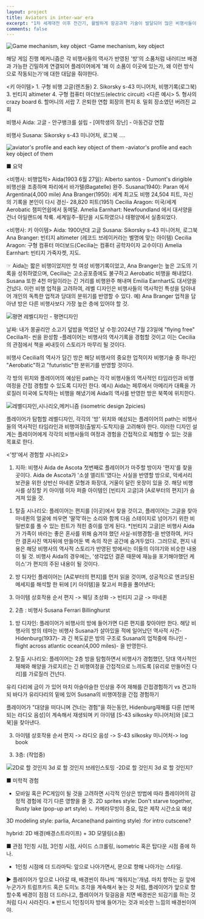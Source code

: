 ```yaml
---
layout: project
title: Aviators in inter-war era
excerpt: "1차 세계대전 이후 전간기, 활발하게 항공과학 기술이 발달되어 많은 비행사들이 활약을 했다. 해당 비행사들의 역사를 반영한 게임을 기획하고자 프로젝트를 기획한다."
comments: false
---
```




<img src="assets/img/aviators/Game Machanism-KeyObject_page-0001.jpg" alt="Game mechanism, key object">
-Game mechanism, key object

 해당 게임 진행 메커니즘은 각 비행사들의 역사가 반영된 '방'의 소품처럼 내러티브 배경과 가능한 긴밀하게 연결되어 플레이어에게 '왜 이 소품이 이곳에 있는가, 왜 이런 방식으로 작동되는가'에 대한 대답을 줘야한다.


<키 아이템>
	1. 구형 비행 고글(렌즈들)
	2. Sikorsky s-43 미니어처, 비행기록(로그북)
	3. 빈티지 altimeter
	4. 구형 컴퓨터 마더보드(electric circuit)
<다른 예시>
	5. 형사의 crazy board
	6. 할머니의 서랍
	7. 은퇴한 연합 회장의 편지
	8. 밀회 장소였던 버려진 교회


비행사 Aida: 고글
	- 안구뱅크를 설립
	- [여학생의 장난]
	- 아동건강 연합

비행사 Susana: Sikorsky s-43 미니어처, 로그북 ....

<img src="assets/img/aviators/Aviators summary_props_environment_Narrative_page-0001.jpg" alt="aviator's profile and each key object of them">
-aviator's profile and each key object of them

■ 요약

<비행사: 비행업적>
	Aida(1903 6월 27일): Alberto santos - Dumont's dirigible 비행선을 조종하며
						파리에서 바가텔(Bagatelle) 완주.
	Susana(1940): Paran 에서 Argentina(4,000 mile) 
	Ana Branger(1950): 세계 최고도 비행 24,504 피트, 자신의 기록을 본인이 다시 경신- 28,820 피트(1951)
	Cecilia Aragon: 미국/세계 Aerobatic 챔피언쉽에서 동메달.
	Amelia Earnhart: Newfoundland 에서 대서양을 건너 아일랜드에 착륙.
	세계일주-횡단을 시도하였으나 태평양에서 실종되었다.

<비행사: 키 아이템>
	Aida: 1900년대 고글
	Susana: Sikorsky s-43 미니어처, 로그북 
	Ana Branger: 빈티지 altimeter (레코드 브레이커라는 별명에 맞는 아이템)
	Cecilia Aragon: 구형 컴퓨터 마더보드(Cecilia는 컴퓨터 공학자이자 교수이다)
	Amelia Earnhart: 빈티지 가죽자켓, 지도.

 
☞ Aida는 짧은 비행이었지만 첫 여성 비행기록이었고, Ana Branger는 높은 고도의 기록을 성취하였으며, 
Cecilia는 고소공포증에도 불구하고 Aerobatic 비행을 해내었다. 
Susana 또한 4천 마일이라는 긴 거리를 비행완주 해내며 Emilia Earnhart도 대서양을 건넜다.
이런 비행 업적을 고려하여, 레벨 디자인은 비행사들의 역사적인 특성을 담아내어 개인의 독특한 업적과 당대의 분위기를 반영할 수 있다.
예) Ana Branger 업적을 담아낸 방은 다른 비행사보다 가장 높은 층에 있어야 할 것.


 <img src="assets/img/aviators/LevelDesign_FirstAttempt_page-0001.jpg" alt="평면 레벨디자인">
- 평면디자인

날짜: 내가 몽골리안 소고기 덮밥을 먹었던 날
수정:2024년 7월 23일에 "flying free" Cecilia저- 씬을 완성함
-플레이어는 비행사의 역사기록을 경험할 것이고 이는 Cecilia의 관점에서 책을 써내듯이 스토리가 마무리 될 것이다. 


비행사 Cecilia의 역사가 담긴 방은 해당 비행사의 중요한 업적이자 비행기술 중 하나인 "Aerobatic"하고 "futuristic"한 분위기를 반영할 것이다.

각 방의 위치와 플레이어의 예상된 path는 각각 비행사들의 역사적인 타임라인과 비행여정을 간접 경험할 수 있도록 디자인 한다.
예시) Aida는 페루에서 아메리카 대륙을 가로질러 미국에 도착하는 비행을 해냈기에 Aida의 역사를 반영한 방은 북쪽에 위치한다.


<img src="https://github.com/CaraGim/caragim.github.io/blob/5bc946f48816fb4b425b7bc0a9670c544fd8c72a/assets/img/aviators/LevelDesign_SecondAttempt_page-0002.jpg" alt="레벨디자인,시나리오,메커니즘">
(isometric design 2picies)

플레이어가 탐험할 레벨디자인, 각각의 '방' 위치와 예상되는 플레이어의 path는 비행사들의 역사적인 타임라인과 비행여정(출발지-도착지)을 고려해야 한다.
이러한 디자인 설계는 플레이어에게 각각의 비행사들의 여정과 경험을 간접적으로 체험할 수 있는 것을 목표로 한다.

<'방'에서 경험할 시나리오>
1. 지하: 비행사 Aida de Ascota
첫번째로 플레이어가 마주할 방이자 '편지'를 찾을 곳이다.
Aida de Ascota가 '소셜 엘리트'였다는 사실을 반영할 방으로, 악세서리 보관을 위한 상반신 마네퀸 모형과 화장대, 거울이 달린 옷장이 있을 것.
해당 비행사를 상징할 키 아이템 이자 퍼즐 아이템인 [빈티지 고글]과 [A로부터의 편지]가 숨겨져 있을 것.

1) 탈출 시나리오: 플레이어는 편지를 [이곳]에서 찾을 것이고, 
플레이어는 고글을 찾아 마네퀸의 얼굴에 씌우면 '딸깍'하는 소리와 함께
다음 스테이지로 넘어가기 위한 비밀번호를 풀 수 있는 힌트가 적힌 종이를 얻게 된다.
*[빈티지 고글]은 비행사 Aida가 가족이 바라는 좋은 혼사를 위해 숨겨야 했던 사실-비행경험-을 반영하여, 커다란 결혼사진 액자뒤에 만들어둔 벽 속의 작은 공간에 숨겨두었다.
그러므로, 편지 내용은 해당 비행사의 역사적 스토리가 반영된 방에서는 이들의 이야기와 비슷한 내용이 될 것. 비행사 Aida의 경우에는, '생각없던 결혼 때문에 재능을 포기해야했던 케이스'가 편지의 주된 내용이 될 것이다.

2) 방 디자인
플레이어는 [A로부터의 편지]를 먼저 읽을 것이며, 성공적으로 엔코딩된 메세지를 해석할 한 뒤에 [키 아이템]을 찾고서 퍼즐을 풀어낸다;
3) 아이템 상호작용 순서
편지 -> 웨딩 초상화 -> 빈티지 고글 -> 마네퀸 

2. 2층 : 비행사 Susana Ferrari Billinghurst
1) 방 디자인: 플레이어가 비행사의 방에 들어가면 다른 편지를 찾아야만 한다.
해당 비행사의 방의 테마는 비행사 Susana가 살아있을 적에 일어났던 역사적 사건- Hidenburg(1937)- 과 긴 복도같은 방의 구조로 Susana의 업적중에 하나인 -flight across atlantic ocean(4,000 miles)- 을 반영한다.

2) 탈출 시나리오: 플레이어는 2층 방을 탐험하면서 비행사가 경험했던,
당대 역사적인 재해와 해양을 가로지르는 긴 비행여정을 간접적으로 느끼도록 [유리로 만들어진 다리]를 가로질러 건넌다.

유리 다리에 금이 가 있어 마치 아슬아슬한 인상을 주어 재해를 간접경험하기
vs 견고하되 바다가 유리다리의 밑에 있어 Susana의 비행여정을 간접 경험하기

플레이어가 "대양을 떠다니며 건너는 경험"을 하는동안,
Hidenburg재해를 다룬 [반복되는 라디오 음성]이 계속해서 재생되며 키 아이템 [S-43 silkosky 미니어처]와 [로그북]을 찾아낸다.

3) 아이템 상호작용 순서
편지 -> 라디오 음성 -> S-43 silkosky 미니어처-> log book

3. 3층: (작업중)


<img src="assets/img/aviators/AestheticExperience_page-0001.jpg" alt="2D로 할 것인지 3d 로 할 것인지 브레인스토밍">
-2D로 할 것인지 3d 로 할 것인지?

■ 미학적 경험
- 모바일 혹은 PC게임이 될 것을 고려하면 
시각적 인상은 방법에 따라 플레이어의 감정적 경험에 각기 다른 영향을 줄 것.
2D sprites style: Don't starve together, Rusty lake
(pop-up art style) ㄴ 카메라무빙이 중요, 많은 제작 시간소요 예상

3D modeling style: parlia, Arcane(hand painting style)
:for intro cutscene?

hybrid: 2D 배경(배경스트라이프) + 3D 모델링(소품)

■ 관점
1인칭 시점, 3인칭 시점, 사이드 스크롤링, isometric 혹은 탑다운 시점 중에 하나.
- 1인칭 시점에 더 드라마틱: 앞으로 나아가면서, 문으로 향해 나아가는 스타일.

▶ 플레이어가 앞으로 나아갈 때, 배경씬이 하나씩 '채워지는'개념.
마치 향하는 길 앞에 누군가가 트럼프카드 혹은 
도미노 조각을 계속해서 놓는 것 처럼, 플레이어가 앞으로 향할수록 배경이 점점 더 드러나고, 플레이어가 뒷걸음을 치면 배경씬은 되감기를 하는 것처럼 
다시 사라진다.
※ 반드시 1인칭이자 방에 들어가는 것과 비슷한 느낌의 배경씬이여야.





